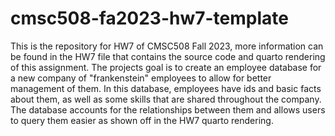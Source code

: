 # cmsc508-fa2023-hw7-template

This is the repository for HW7 of CMSC508 Fall 2023, more information can be found in the HW7 file that contains the source code and quarto rendering of this assignment. The projects goal is to create an employee database for a new company of "frankenstein" employees to allow for better management of them. In this database, employees have ids and basic facts about them, as well as some skills that are shared throughout the company. The database accounts for the relationships between them and allows users to query them easier as shown off in the HW7 quarto rendering.
